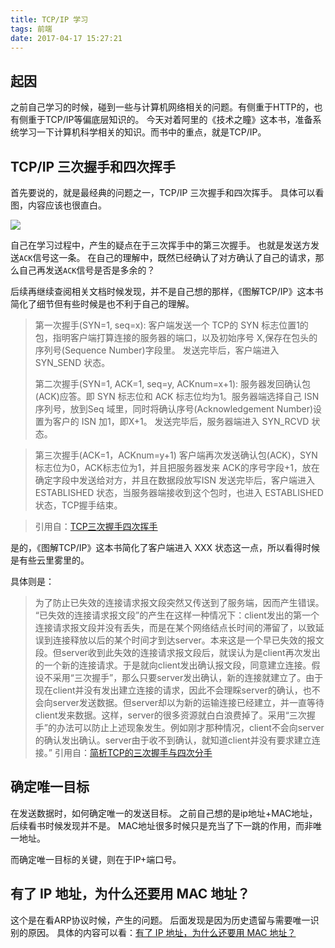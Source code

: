 ```yaml
---
title: TCP/IP 学习
tags: 前端
date: 2017-04-17 15:27:21
---
```


## 起因
之前自己学习的时候，碰到一些与计算机网络相关的问题。有侧重于HTTP的，也有侧重于TCP/IP等偏底层知识的。
今天对着阿里的《技术之瞳》这本书，准备系统学习一下计算机科学相关的知识。而书中的重点，就是TCP/IP。
<!-- more -->
## TCP/IP 三次握手和四次挥手

首先要说的，就是最经典的问题之一，TCP/IP 三次握手和四次挥手。
具体可以看图，内容应该也很直白。

![](https://cdn.lxxyx.cn/2018-03-26-085548.jpg)

自己在学习过程中，产生的疑点在于三次挥手中的第三次握手。
也就是发送方发送`ACK`信号这一条。
在自己的理解中，既然已经确认了对方确认了自己的请求，那么自己再发送`ACK`信号是否是多余的？

后续再继续查阅相关文档时候发现，并不是自己想的那样，《图解TCP/IP》这本书简化了细节但有些时候是也不利于自己的理解。

> 第一次握手(SYN=1, seq=x):
> 客户端发送一个 TCP的 SYN 标志位置1的包，指明客户端打算连接的服务器的端口，以及初始序号 X,保存在包头的序列号(Sequence Number)字段里。
> 发送完毕后，客户端进入 SYN_SEND 状态。
> 
> 第二次握手(SYN=1, ACK=1, seq=y, ACKnum=x+1):
> 服务器发回确认包(ACK)应答。即 SYN 标志位和 ACK 标志位均为1。服务器端选择自己 ISN 序列号，放到Seq 域里，同时将确认序号(Acknowledgement Number)设置为客户的 ISN 加1，即X+1。 
> 发送完毕后，服务器端进入 SYN_RCVD 状态。

> 第三次握手(ACK=1，ACKnum=y+1)
> 客户端再次发送确认包(ACK)，SYN标志位为0，ACK标志位为1，并且把服务器发来 ACK的序号字段+1，放在确定字段中发送给对方，并且在数据段放写ISN
发送完毕后，客户端进入 ESTABLISHED 状态，当服务器端接收到这个包时，也进入 ESTABLISHED 状态，TCP握手结束。

> 引用自：[TCP三次握手四次挥手](https://segmentfault.com/a/1190000006885287)

是的，《图解TCP/IP》这本书简化了客户端进入 XXX 状态这一点，所以看得时候是有些云里雾里的。

具体则是：

> 为了防止已失效的连接请求报文段突然又传送到了服务端，因而产生错误。
> “已失效的连接请求报文段”的产生在这样一种情况下：client发出的第一个连接请求报文段并没有丢失，而是在某个网络结点长时间的滞留了，以致延误到连接释放以后的某个时间才到达server。本来这是一个早已失效的报文段。但server收到此失效的连接请求报文段后，就误认为是client再次发出的一个新的连接请求。于是就向client发出确认报文段，同意建立连接。假设不采用“三次握手”，那么只要server发出确认，新的连接就建立了。由于现在client并没有发出建立连接的请求，因此不会理睬server的确认，也不会向server发送数据。但server却以为新的运输连接已经建立，并一直等待client发来数据。这样，server的很多资源就白白浪费掉了。采用“三次握手”的办法可以防止上述现象发生。例如刚才那种情况，client不会向server的确认发出确认。server由于收不到确认，就知道client并没有要求建立连接。”
> 引用自：[简析TCP的三次握手与四次分手](http://www.jellythink.com/archives/705)

## 确定唯一目标

在发送数据时，如何确定唯一的发送目标。
之前自己想的是ip地址+MAC地址，后续看书时候发现并不是。
MAC地址很多时候只是充当了下一跳的作用，而非唯一地址。

而确定唯一目标的关键，则在于IP+端口号。

## 有了 IP 地址，为什么还要用 MAC 地址？
这个是在看ARP协议时候，产生的问题。
后面发现是因为历史遗留与需要唯一识别的原因。
具体的内容可以看：[有了 IP 地址，为什么还要用 MAC 地址？](https://www.zhihu.com/question/21546408)